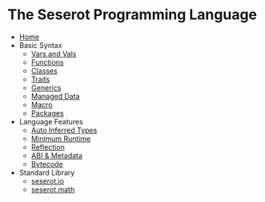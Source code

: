 # The Seserot Programming Language

* [Home](index.md)
* Basic Syntax
    + [Vars and Vals](vars-and-vals.md)
    + [Functions](functions.md)
    + [Classes](classes.md)
    + [Traits](traits.md)
    + [Generics](generics.md)
    + [Managed Data](managed-data.md)
    + [Macro](macro.md)
    + [Packages](packages.md)
* Language Features
    + [Auto Inferred Types](auto-inferred-types.md)
    + [Minimum Runtime](minimum-runtime.md)
    + [Reflection](reflection.md)
    + [ABI & Metadata](abi-and-metadata.md)
    + [Bytecode](bytecode.md)
* Standard Library
    + [seserot.io](seserot.io.md)
    + [seserot.math](seserot.math.md)